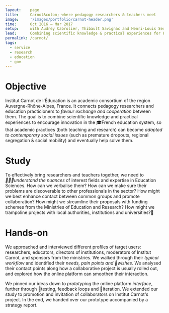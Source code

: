 ```yaml
---
layout:    page
title:     Carnot&colon; where pedagogy researchers & teachers meet
image:     '/images/portfolio/carnot-header.png'
time:      Oct 2016 – Mar 2017
setup:     with Audrey Cabrolier, Thibault Savignac and Henri-Louis Sergent.
lead:      Combining scientific knowledge & practical experiences for French education innovation.
permalink: /carnot/
tags:
  - service
  - research
  - education
  - gov
---
```


# Objective
Institut Carnot de l'Éducation is an academic consortium of the region Auvergne-Rhône-Alpes, France. It connects pedagogy researchers and education practicioners to *favour exchange and cooperation* between them. The goal is to combine scientific knowledge and practical experiences to encourage innovation in the 🎓French education system, so that academic practices (both teaching and research) can become *adapted to contemporary social issues* (such as premature dropouts, regional segregation & social mobility) and eventually help solve them.


# Study
To effectively bring researchers and teachers together, we need to *🕵🏽‍♂️understand the nuances* of interest fields and expertise in Education Sciences. How can we verbalise them? How can we make sure their problems are discoverable to other professionals in the sector? How might we best enhance contact between common groups and promote collaboration? How might we streamline their proposals with funding schemes from the Ministries of Education and Research? How might we trampoline projects with local authorities, institutions and universities?🤔


# Hands-on
We approached and interviewed different profiles of target users: researchers, educators, directors of institutions, moderators of Institut Carnot, and sponsors from the ministries. We walked through their *typical workflow* and identified their *needs, pain points and 🔮wishes*. We analysed their contact points along how a collaborative project is usually rolled out, and explored how the online platform can smoothen their interaction.

We pinned our ideas down to *prototyping* the online platform *interface*, further through 🧪testing, feedback loops and 🔄iteration. We extended our study to promotion and invitation of collaborators on Institut Carnot's project. In the end, we handed over our prototype accompanied by a strategy report.


<!--- Remarks, partner list
***
>
- favoriser la coopération entre chercheurs et praticiens dans le but d’améliorer les pratiques pédagogiques qui répondent à des enjeux sociaux importants (sorties sans formation, poids croissant des origines sociales et territoriales dans le parcours scolaire)
- construction de partenariats et la facilitation des échanges entre les chercheurs et les enseignants
- favoriser un esprit d’innovation dans le monde de l’enseignement et à instaurer une culture de coopération entre le monde de la recherche et celui de l’enseignement.
- liens entre le système éducatif et la recherche
- structures de coopération entre chercheurs académiques et praticiens
- transfert des connaissances du milieu de la recherche (psychologie cognitive, sciences de l'éducation etc) vers le milieu de l'enseignement
- favoriser l'innovation dans les pratiques pédagogiques en classe

>
le ministère de l'Éducation nationale, le ministère de l’Enseignement supérieur, de la Recherche et de l’Innovation ; les rectorats des trois académies de la région Auvergne-Rhône-Alpes (Rectorat de Clermont-Ferrand, Rectorat de Grenoble, Rectorat de Lyon) ; les universités de la région Auvergne-Rhône-Alpes (Université de Lyon, Université Claude Bernard - Lyon 1, Université Lumière - Lyon 2, Université Jean Moulin - Lyon III, Université Clermont Auvergne, Université Grenoble-Alpes, Université Jean Monnet de Saint-Étienne) ; l’ENS de Lyon et l’Institut Français de l'Éducation (IFÉ) ; les ESPE Clermont Auvergne, Grenoble, et Lyon.
--->